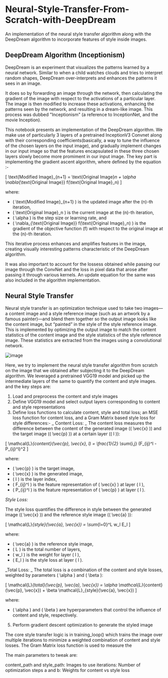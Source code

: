 # Neural-Style-Transfer-From-Scratch-with-DeepDream
An implementation of the neural style transfer algorithm along with the DeepDream algorithm to incorporate features of style inside images.

## DeepDream Algorithm (Inceptionism)

DeepDream is an experiment that visualizes the patterns learned by a neural network. Similar to when a child watches clouds and tries to interpret random shapes, DeepDream over-interprets and enhances the patterns it sees in an image.

It does so by forwarding an image through the network, then calculating the gradient of the image with respect to the activations of a particular layer. The image is then modified to increase these activations, enhancing the patterns seen by the network, and resulting in a dream-like image. This process was dubbed "Inceptionism" (a reference to InceptionNet, and the movie Inception).

This notebook presents an implementation of the DeepDream algorithm. We make use of particularly 3 layers of a pretrained InceptionV3 Convnet along with their corresponding coefficients(basically, a way to tune the influence of the chosen layers on the input image), and gradually implement changes in our input image so that the features encapsulated in these three chosen layers slowly become more promiment in our input image. The key part is implementing the gradient ascent algorithm, where  defined by the equation :-

\[ \text{Modified Image}_{n+1} = \text{Original Image}_n + \alpha \nabla_{\text{Original Image}} f(\text{Original Image}_n) \]

where:
- \( \text{Modified Image}_{n+1} \) is the updated image after the \(n\)-th iteration,
- \( \text{Original Image}_n \) is the current image at the \(n\)-th iteration,
- \( \alpha \) is the step size or learning rate, and
- \( \nabla_{\text{Original Image}} f(\text{Original Image}_n) \) is the gradient of the objective function \(f\) with respect to the original image at the \(n\)-th iteration.


This iterative process enhances and amplifies features in the image, creating visually interesting patterns characteristic of the DeepDream algorithm.

It was also important to account for the lossess obtained while passing our image through the ConvNet and the loss in pixel data that arose after passing it through various kernels. An update equation for the same was also included in the algorithm implementation.

## Neural Style Transfer

Neural style transfer is an optimization technique used to take two images—a content image and a style reference image (such as an artwork by a famous painter)—and blend them together so the output image looks like the content image, but “painted” in the style of the style reference image. This is implemented by optimizing the output image to match the content statistics of the content image and the style statistics of the style reference image. These statistics are extracted from the images using a convolutional network.

![image](https://github.com/bhogsogs/Neural-Style-Transfer-From-Scratch-with-DeepDream/assets/134948011/c9e69c21-3cab-4821-935f-4279f1f85764)

Here, we try to implement the neural style transfer algorithm from scratch on the image that we obtained after subjecting it to the DeepDream algorithm. We leveraged a pretrained VGG19 model and picked up the intermediate layers of the same to quantify the content and style images. and the key steps are:

1. Load and preprocess the content and style images
2. Define VGG19 model and select output layers corresponding to content and style representations
3. Define loss functions to calculate content, style and total loss; an MSE loss function for content loss, and a Gram Matrix based style loss for style differences:-
  _ Content Loss:
  _
  The content loss measures the difference between the content of the generated image (\( \vec{x} \)) and the target image (\( \vec{p} \)) at a certain layer (\( l \)):
  
  \[ \mathcal{L}_{content}(\vec{p}, \vec{x}, l) = \frac{1}{2} \sum_{i,j} (F_{ij}^l - P_{ij}^l)^2 \]
  
  where:
  - \( \vec{p} \) is the target image,
  - \( \vec{x} \) is the generated image,
  - \( l \) is the layer index,
  - \( F_{ij}^l \) is the feature representation of \( \vec{x} \) at layer \( l \),
  - \( P_{ij}^l \) is the feature representation of \( \vec{p} \) at layer \( l \).
  
  _Style Loss:_
  
  The style loss quantifies the difference in style between the generated image (\( \vec{x} \)) and the reference style image (\( \vec{a} \)):
  
  \[ \mathcal{L}_{style}(\vec{a}, \vec{x}) = \sum_{l=0}^L w_l E_l \]
  
  where:
  - \( \vec{a} \) is the reference style image,
  - \( L \) is the total number of layers,
  - \( w_l \) is the weight for layer \( l \),
  - \( E_l \) is the style loss at layer \( l \).
  
  _Total Loss:
  _
  The total loss is a combination of the content and style losses, weighted by parameters \( \alpha \) and \( \beta \):
  
  \[ \mathcal{L}_{total}(\vec{p}, \vec{a}, \vec{x}) = \alpha \mathcal{L}_{content}(\vec{p}, \vec{x}) + \beta \mathcal{L}_{style}(\vec{a}, \vec{x}) \]
  
  where:
  - \( \alpha \) and \( \beta \) are hyperparameters that control the influence of content and style, respectively.

  
5. Perform gradient descent optimization to generate the styled image
   
The core style transfer logic is in training_loop() which trains the image over multiple iterations to minimize a weighted combination of content and style losses. The Gram Matrix loss function is used to measure the 

The main parameters to tweak are:

content_path and style_path: Images to use
iterations: Number of optimization steps
a and b: Weights for content vs style loss

